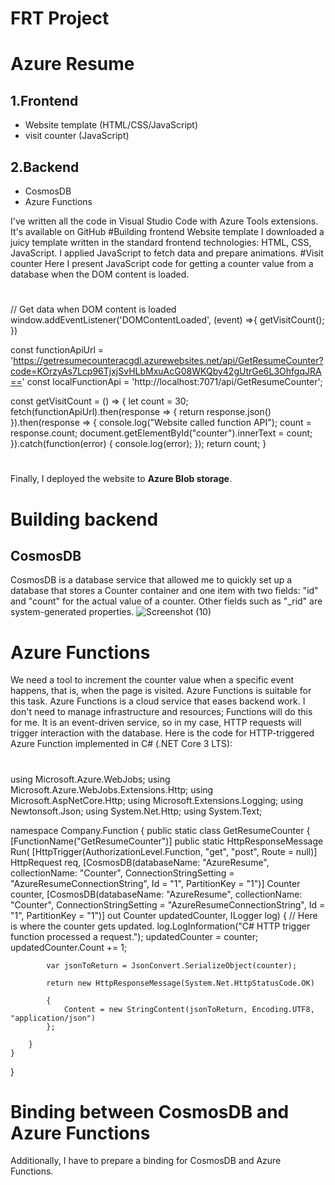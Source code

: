 # FRT Project
# Azure Resume
## 1.Frontend
- Website template (HTML/CSS/JavaScript)
- visit counter (JavaScript)

## 2.Backend
- CosmosDB
- Azure Functions

I've written all the code in Visual Studio Code with Azure Tools extensions. It's available on GitHub
#Building frontend
Website template
I downloaded a juicy template written in the standard frontend technologies: HTML, CSS, JavaScript.  I applied JavaScript to fetch data and prepare animations.
#Visit counter
Here I present JavaScript code for getting a counter value from a database when the DOM content is loaded.
#
// Get data when DOM content is loaded
window.addEventListener('DOMContentLoaded', (event) =>{
  getVisitCount();
})

const functionApiUrl = 'https://getresumecounteracgdl.azurewebsites.net/api/GetResumeCounter?code=KOrzyAs7Lcp96TjxjSvHLbMxuAcG08WKQby42gUtrGe6L3OhfgqJRA=='
const localFunctionApi = 'http://localhost:7071/api/GetResumeCounter';

const getVisitCount = () => {
  let count = 30;
  fetch(functionApiUrl).then(response => {
    return response.json()
  }).then(response => {
    console.log("Website called function API");
    count = response.count;
    document.getElementById("counter").innerText = count;
  }).catch(function(error) {
    console.log(error);
  });
  return count;
}
#
Finally, I deployed the website to **Azure Blob storage**.

# Building backend

## CosmosDB
CosmosDB is a database service that allowed me to quickly set up a database that stores a Counter container and one item with two fields: "id" and "count" for the actual value of a counter. Other fields such as "_rid" are system-generated properties.
![Screenshot (10)](https://user-images.githubusercontent.com/108383497/187209349-f0dfc89f-b273-4bad-ba30-d4f16dce0ef4.jpg)

# Azure Functions
We need a tool to increment the counter value when a specific event happens, that is, when the page is visited. Azure Functions is suitable for this task. Azure Functions is a cloud service that eases backend work. I don't need to manage infrastructure and resources; Functions will do this for me. It is an event-driven service, so in my case, HTTP requests will trigger interaction with the database. Here is the code for HTTP-triggered Azure Function implemented in C# (.NET Core 3 LTS):
#
using Microsoft.Azure.WebJobs;
using Microsoft.Azure.WebJobs.Extensions.Http;
using Microsoft.AspNetCore.Http;
using Microsoft.Extensions.Logging;
using Newtonsoft.Json;
using System.Net.Http;
using System.Text;

namespace Company.Function
{
    public static class GetResumeCounter
    {
        [FunctionName("GetResumeCounter")]
        public static HttpResponseMessage Run(
            [HttpTrigger(AuthorizationLevel.Function, "get", "post", Route = null)] HttpRequest req,
            [CosmosDB(databaseName: "AzureResume", collectionName: "Counter", ConnectionStringSetting = "AzureResumeConnectionString", Id = "1", PartitionKey = "1")] Counter counter,
            [CosmosDB(databaseName: "AzureResume", collectionName: "Counter", ConnectionStringSetting = "AzureResumeConnectionString", Id = "1", PartitionKey = "1")] out Counter updatedCounter,
            ILogger log)
        {
            // Here is where the counter gets updated.
            log.LogInformation("C# HTTP trigger function processed a request.");
            updatedCounter = counter;
            updatedCounter.Count += 1;

            var jsonToReturn = JsonConvert.SerializeObject(counter);

            return new HttpResponseMessage(System.Net.HttpStatusCode.OK)

            {
                Content = new StringContent(jsonToReturn, Encoding.UTF8, "application/json")
            };

        }
    }
}
#
# Binding between CosmosDB and Azure Functions
Additionally, I have to prepare a binding for CosmosDB and Azure Functions. 
